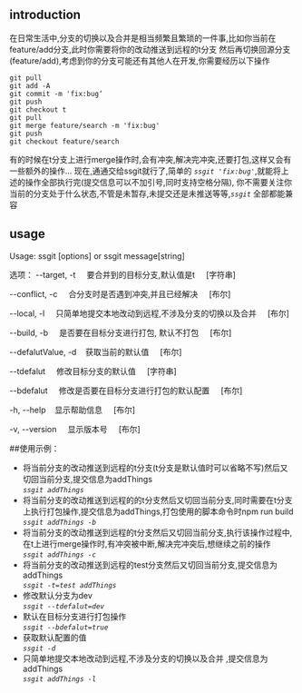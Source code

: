 ## introduction
在日常生活中,分支的切换以及合并是相当频繁且繁琐的一件事,比如你当前在feature/add分支,此时你需要将你的改动推送到远程的t分支
然后再切换回源分支(feature/add),考虑到你的分支可能还有其他人在开发,你需要经历以下操作
```
git pull  
git add -A 
git commit -m 'fix:bug‘
git push
git checkout t
git pull
git merge feature/search -m 'fix:bug'
git push
git checkout feature/search 
```
有的时候在t分支上进行merge操作时,会有冲突,解决完冲突,还要打包,这样又会有一些额外的操作...
现在,通通交给ssgit就行了,简单的 *`ssgit 'fix:bug'`*,就能将上述的操作全部执行完(提交信息可以不加引号,同时支持空格分隔),
你不需要关注你当前的分支处于什么状态,不管是未暂存,未提交还是未推送等等,*`ssgit`* 全部都能兼容

## usage
Usage: ssgit [options] or ssgit message[string]

选项：
  --target, -t &nbsp; &nbsp;       要合并到的目标分支,默认值是t &nbsp; &nbsp;                [字符串]

  --conflict, -c &nbsp; &nbsp;      合分支时是否遇到冲突,并且已经解决  &nbsp; &nbsp;              [布尔]

  --local, -l   &nbsp; &nbsp;      只简单地提交本地改动到远程,不涉及分支的切换以及合并  &nbsp; &nbsp;            [布尔]

  --build, -b  &nbsp; &nbsp;       是否要在目标分支进行打包, 默认不打包  &nbsp; &nbsp;    [布尔]

  --defalutValue, -d&nbsp; &nbsp;  获取当前的默认值  &nbsp; &nbsp;                     [布尔]

  --tdefalut  &nbsp; &nbsp;        修改目标分支的默认值 &nbsp; &nbsp;          [字符串]

  --bdefalut &nbsp; &nbsp;         修改是否要在目标分支进行打包的默认配置 &nbsp; &nbsp;   [布尔]

  -h, --help&nbsp; &nbsp;          显示帮助信息  &nbsp; &nbsp;                                     [布尔]

  -v, --version &nbsp; &nbsp;      显示版本号 &nbsp; &nbsp;                                         [布尔]

##使用示例：
* 将当前分支的改动推送到远程的t分支(t分支是默认值时可以省略不写)然后又切回当前分支,提交信息为addThings  
  *`ssgit addThings`*
* 将当前分支的改动推送到远程的的t分支然后又切回当前分支,同时需要在t分支上执行打包操作,提交信息为addThings,打包使用的脚本命令时npm run build  
  *`ssgit addThings -b`*
* 将当前分支的改动推送到远程的t分支然后又切回当前分支,执行该操作过程中,在t上进行merge操作时,有冲突被中断,解决完冲突后,想继续之前的操作  
  *`ssgit addThings -c`*
* 将当前分支的改动推送到远程的test分支然后又切回当前分支,提交信息为addThings  
  *`ssgit -t=test addThings`*
* 修改默认分支为dev  
  *`ssgit --tdefalut=dev`*
* 默认在目标分支进行打包操作  
  *`ssgit --bdefalut=true`*  
* 获取默认配置的值  
  *`ssgit -d`*
* 只简单地提交本地改动到远程,不涉及分支的切换以及合并 ,提交信息为addThings  
  *`ssgit addThings -l`*
